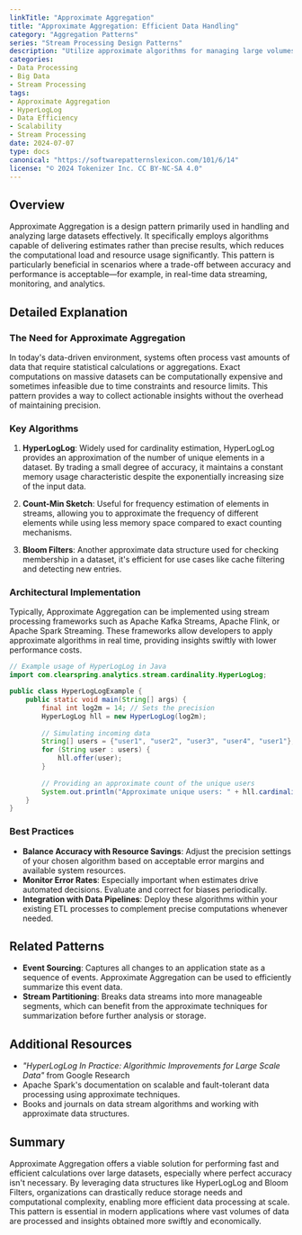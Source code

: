 ```yaml
---
linkTitle: "Approximate Aggregation"
title: "Approximate Aggregation: Efficient Data Handling"
category: "Aggregation Patterns"
series: "Stream Processing Design Patterns"
description: "Utilize approximate algorithms for managing large volumes of data efficiently with minimal computational overhead."
categories:
- Data Processing
- Big Data
- Stream Processing
tags:
- Approximate Aggregation
- HyperLogLog
- Data Efficiency
- Scalability
- Stream Processing
date: 2024-07-07
type: docs
canonical: "https://softwarepatternslexicon.com/101/6/14"
license: "© 2024 Tokenizer Inc. CC BY-NC-SA 4.0"
---
```


## Overview

Approximate Aggregation is a design pattern primarily used in handling and analyzing large datasets effectively. It specifically employs algorithms capable of delivering estimates rather than precise results, which reduces the computational load and resource usage significantly. This pattern is particularly beneficial in scenarios where a trade-off between accuracy and performance is acceptable—for example, in real-time data streaming, monitoring, and analytics.

## Detailed Explanation

### The Need for Approximate Aggregation
In today's data-driven environment, systems often process vast amounts of data that require statistical calculations or aggregations. Exact computations on massive datasets can be computationally expensive and sometimes infeasible due to time constraints and resource limits. This pattern provides a way to collect actionable insights without the overhead of maintaining precision.

### Key Algorithms
1. **HyperLogLog**: Widely used for cardinality estimation, HyperLogLog provides an approximation of the number of unique elements in a dataset. By trading a small degree of accuracy, it maintains a constant memory usage characteristic despite the exponentially increasing size of the input data.

2. **Count-Min Sketch**: Useful for frequency estimation of elements in streams, allowing you to approximate the frequency of different elements while using less memory space compared to exact counting mechanisms.

3. **Bloom Filters**: Another approximate data structure used for checking membership in a dataset, it's efficient for use cases like cache filtering and detecting new entries.

### Architectural Implementation
Typically, Approximate Aggregation can be implemented using stream processing frameworks such as Apache Kafka Streams, Apache Flink, or Apache Spark Streaming. These frameworks allow developers to apply approximate algorithms in real time, providing insights swiftly with lower performance costs.

```java
// Example usage of HyperLogLog in Java
import com.clearspring.analytics.stream.cardinality.HyperLogLog;

public class HyperLogLogExample {
    public static void main(String[] args) {
        final int log2m = 14; // Sets the precision
        HyperLogLog hll = new HyperLogLog(log2m);
        
        // Simulating incoming data
        String[] users = {"user1", "user2", "user3", "user4", "user1"};
        for (String user : users) {
            hll.offer(user);
        }
        
        // Providing an approximate count of the unique users
        System.out.println("Approximate unique users: " + hll.cardinality());
    }
}
```

### Best Practices

- **Balance Accuracy with Resource Savings**: Adjust the precision settings of your chosen algorithm based on acceptable error margins and available system resources.
- **Monitor Error Rates**: Especially important when estimates drive automated decisions. Evaluate and correct for biases periodically.
- **Integration with Data Pipelines**: Deploy these algorithms within your existing ETL processes to complement precise computations whenever needed.

## Related Patterns

- **Event Sourcing**: Captures all changes to an application state as a sequence of events. Approximate Aggregation can be used to efficiently summarize this event data.
- **Stream Partitioning**: Breaks data streams into more manageable segments, which can benefit from the approximate techniques for summarization before further analysis or storage.

## Additional Resources

- *"HyperLogLog In Practice: Algorithmic Improvements for Large Scale Data"* from Google Research
- Apache Spark's documentation on scalable and fault-tolerant data processing using approximate techniques.
- Books and journals on data stream algorithms and working with approximate data structures.

## Summary

Approximate Aggregation offers a viable solution for performing fast and efficient calculations over large datasets, especially where perfect accuracy isn't necessary. By leveraging data structures like HyperLogLog and Bloom Filters, organizations can drastically reduce storage needs and computational complexity, enabling more efficient data processing at scale. This pattern is essential in modern applications where vast volumes of data are processed and insights obtained more swiftly and economically.

